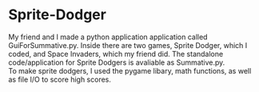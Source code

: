 # Sprite-Dodger
My friend and I made a python application application called GuiForSummative.py.
Inside there are two games, Sprite Dodger, which I coded, and Space Invaders, which my friend did.
The standalone code/application for Sprite Dodgers is avaliable as Summative.py.<br >
To make sprite dodgers, I used the pygame libary, math functions, as well as file I/O to score high scores.



